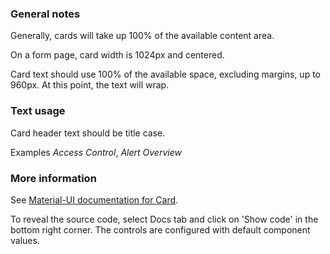 ### General notes

Generally, cards will take up 100% of the available content area.

On a form page, card width is 1024px and centered.

Card text should use 100% of the available space, excluding margins, up to 960px. At this point, the text will wrap.

### Text usage

Card header text should be title case.

Examples _Access Control_, _Alert Overview_

### More information

See <a href="https://material-ui.com/api/card/" target="_blank">Material-UI documentation for Card</a>.

To reveal the source code, select Docs tab and click on 'Show code' in the bottom right corner. The controls are configured with default component values.

